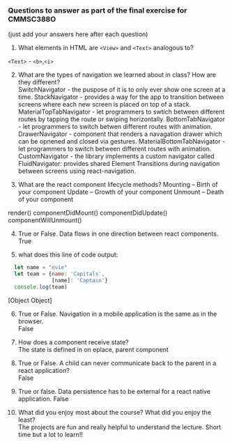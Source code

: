 ### Questions to answer as part of the final exercise for CMMSC388O  
(just add your answers here after each question)  

1. What elements in HTML are `<View>` and `<Text>` analogous to?

`<Text>` - `<b>`,`<i>`

2.  What are the types of navigation we learned about in class?  How are they different?  
SwitchNavigator - the puspose of it is to only ever show one screen at a time.
StackNavigator - provides a way for the app to transition between screens where each new screen is placed on top of a stack.
MaterialTopTabNavigator - let programmers to swtich between different routes by tapping the route or swiping horizontally.
BottomTabNavigator - let programmers to switch betwen different routes with animation. 
DrawerNavigator - component that renders a navagation drawer which can be opnened and closed via gestures.
MaterialBottomTabNavigator - let programmers to switch between different routes with animation. 
CustomNavigator - the library implements a custom navigator called FluidNavigator: provides shared Element Transitions during navigation between screens using react-navigation. 


3.  What are the react component lifecycle methods? 
  Mounting – Birth of your component
  Update – Growth of your component
  Unmount – Death of your component
  
  render()
  componentDidMount()
  componentDidUpdate()
  componentWillUnmount()

4.  True or False. Data flows in one direction between react components.
True

5.  what does this line of code output:  
```javascript
  let name = "ovie"
  let team = {name: 'Capitals',
              [name]: 'Captain'}
  console.log(team)
```

[Object Object]

6.  True or False. Navigation in a mobile application is the same as in the browser.  
False

7. How does a component receive state?  
The state is defined in on eplace, parent component


8. True or False. A child can never communicate back to the parent in a react application?  
False

9.  True or false. Data persistence has to be external for a react native application. 
False

10. What did you enjoy most about the course? What did you enjoy the least?  
The projects are fun and really helpful to understand the lecture. Short time but a lot to learn!! 